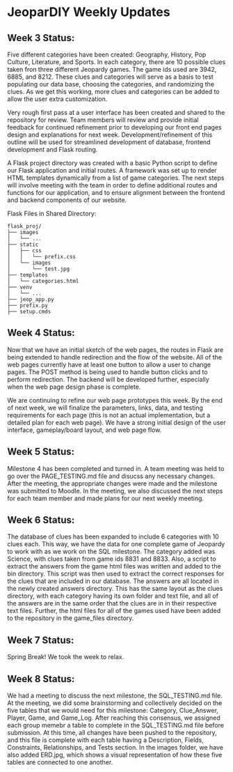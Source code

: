 # JeoparDIY Weekly Updates

## Week 3 Status:

Five different categories have been created: Geography, History, Pop Culture, Literature, and Sports. In each category, there are 10 possible clues taken fron three different Jeopardy games. The game ids used are 3942, 6885, and 8212. These clues and categories will serve as a basis to test populating our data base, choosing the categories, and randomizing the clues. As we get this working, more clues and categories can be added to allow the user extra customization.

Very rough first pass at a user interface has been created and shared to the repository for review. Team members will review and provide initial feedback for continued refinement prior to developing our front end pages design and explanations for next week. Development/refinement of this outline will be used for streamlined development of database, frontend development and Flask routing.

A Flask project directory was created with a basic Python script to define our Flask application and initial 
routes. A framework was set up to render HTML templates dynamically from a list of game categories. The next steps will involve meeting with the team in order to define additional routes and functions for our application, and to ensure alignment between the frontend and backend components of our website.

Flask Files in Shared Directory: 
```
flask_proj/
├── images
│   └── ...
├── static
│   ├── css
│   │   └── prefix.css
│   └── images
│       └── test.jpg
├── templates
│   └── categories.html
├── venv
│   └── ...
├── jeop_app.py
├── prefix.py
├── setup.cmds
```


## Week 4 Status:

Now that we have an initial sketch of the web pages, the routes in Flask are being extended to handle redirection and the flow of the website. All of the web pages currently have at least one button to allow a user to change pages. The POST method is being used to handle button clicks and to perform redirection. The backend will be developed further, especially when the web page design phase is complete. 

We are continuing to refine our web page prototypes this week. By the end of next week, we will finalize the parameters, links, data, and testing requirements for each page (this is not an actual implementation, but a detailed plan for each web page). We have a strong initial design of the user interface, gameplay/board layout, and web page flow.  

## Week 5 Status:

Milestone 4 has been completed and turned in. A team meeting was held to go over the PAGE_TESTING.md file and disucss any necessary changes. After the meeting, the appropriate changes were made and the milestone was submitted to Moodle. In the meeting, we also discussed the next steps for each team member and made plans for our next weekly meeting. 

## Week 6 Status:

The database of clues has been expanded to include 6 categories with 10 clues each. This way, we have the data for one complete game of Jeopardy to work with as we work on the SQL milestone. The category added was Science, with clues taken from game ids 8831 and 8833. Also, a script to extract the answers from the game html files was written and added to the bin directory. This script was then used to extract the correct responses for the clues that are included in our database. The answers are all located in the newly created answers directory. This has the same layout as the clues directory, with each category having its own folder and text file, and all of the answers are in the same order that the clues are in in their respective text files. Further, the html files for all of the games used have been added to the repository in the game_files directory. 

## Week 7 Status: 

Spring Break! We took the week to relax.

## Week 8 Status:

We had a meeting to discuss the next milestone, the SQL_TESTING.md file. At the meeting, we did some brainstorming and collectively decided on the five tables that we would need for this milestone: Category, Clue_Answer, Player, Game, and Game_Log. After reaching this consensus, we assigned each group memebr a table to complete in the SQL_TESTING.md file before submission. At this time, all changes have been pushed to the repository, and this file is complete with each table having a Description, Fields, Constraints, Relationships, and Tests section. In the images folder, we have also added ERD.jpg, which shows a visual representation of how these five tables are connected to one another. 


